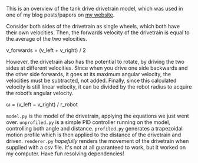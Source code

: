This is an overview of the tank drive drivetrain model, which was used in one of my blog posts/papers on [my website][1].

Consider both sides of the drivetrain as single wheels, which both have their own velocities. Then, the forwards velocity of the drivetrain is equal to the average of the two velocities.

v_forwards = (v_left + v_right) / 2

However, the drivetrain also has the potential to rotate, by driving the two sides at different velocities. Since when you drive one side backwards and the other side forwards, it goes at its maximum angular velocity, the velocities must be subtracted, not added. Finally, since this calculated velocity is still linear velocity, it can be divided by the robot radius to acquire the robot’s angular velocity.

ω = (v_left − v_right) / r_robot

`model.py` is the model of the drivetrain, applying the equations we just went over.
`unprofiled.py` is a simple PID controller running on the model, controlling both angle and distance.
`profiled.py` generates a trapezoidal motion profile which is then applied to the distance of the drivetrain and driven.
`renderer.py` _hopefully_ renders the movement of the drivetrain when supplied with a csv file. It's not at all guaranteed to work, but it worked on my computer. Have fun resolving dependencies!

[1]:http://steampunc.com
